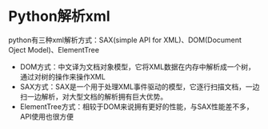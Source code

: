 # Python解析xml

python有三种xml解析方式：SAX(simple API for XML)、DOM(Document Oject Model)、ElementTree

- DOM方式：中文译为文档对象模型，它将XML数据在内存中解析成一个树，通过对树的操作来操作XML
- SAX方式：SAX是一个用于处理XML事件驱动的模型，它逐行扫描文档，一边扫一边解析，对大型文档的解析拥有巨大优势。
- ElementTree方式：相较于DOM来说拥有更好的性能，与SAX性能差不多，API使用也很方便



